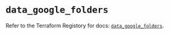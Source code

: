 # `data_google_folders`

Refer to the Terraform Registory for docs: [`data_google_folders`](https://registry.terraform.io/providers/hashicorp/google/4.84.0/docs/data-sources/folders).
